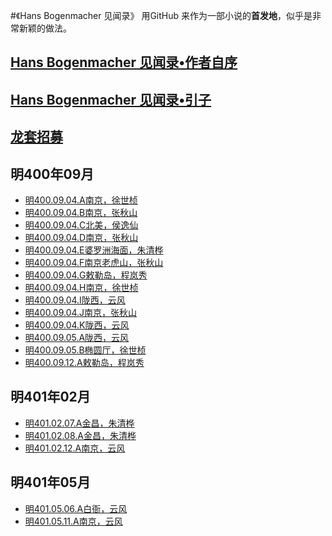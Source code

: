 #《Hans Bogenmacher 见闻录》
用GitHub 来作为一部小说的**首发地**，似乎是非常新颖的做法。  

## [Hans Bogenmacher 见闻录•作者自序](作者自序.md)
## [Hans Bogenmacher 见闻录•引子](引子.md)
## [龙套招募](龙套招募.md)

## 明400年09月
* [明400.09.04.A南京，徐世桢](明400.09.04.A南京，徐世桢.md)* [明400.09.04.B南京，张秋山](明400.09.04.B南京，张秋山.md)* [明400.09.04.C北美，侯逸仙](明400.09.04.C北美，侯逸仙.md)
* [明400.09.04.D南京，张秋山](明400.09.04.D南京，张秋山.md)
* [明400.09.04.E婆罗洲海面，朱清桦](明400.09.04.E婆罗洲海面，朱清桦.md)
* [明400.09.04.F南京老虎山，张秋山](明400.09.04.F南京老虎山，张秋山.md)
* [明400.09.04.G敕勒岛，程岚秀](明400.09.04.G敕勒岛，程岚秀.md)* [明400.09.04.H南京，徐世桢](明400.09.04.H南京，徐世桢.md)
* [明400.09.04.I陇西，云风](明400.09.04.I陇西，云风.md)* [明400.09.04.J南京，张秋山](明400.09.04.J南京，张秋山.md)* [明400.09.04.K陇西，云风](明400.09.04.K陇西，云风.md)* [明400.09.05.A陇西，云风](明400.09.05.A陇西，云风.md)* [明400.09.05.B椭圆厅，徐世桢](明400.09.05.B椭圆厅，徐世桢.md)
* [明400.09.12.A敕勒岛，程岚秀](明400.09.12.A敕勒岛，程岚秀.md)

## 明401年02月
* [明401.02.07.A金昌，朱清桦](明401.02.07.A金昌，朱清桦.md)
* [明401.02.08.A金昌，朱清桦](明401.02.08.A金昌，朱清桦.md)
* [明401.02.12.A南京，云风](明401.02.12.A南京，云风.md)

## 明401年05月
* [明401.05.06.A白衙，云风](明401.05.06.A白衙，云风.md)
* [明401.05.11.A南京，云风](明401.05.11.A南京，云风.md)